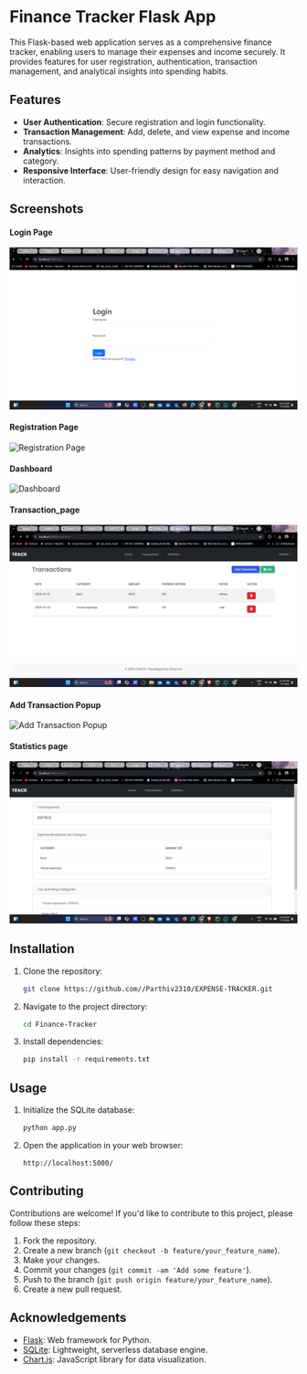 # Finance Tracker Flask App

This Flask-based web application serves as a comprehensive finance tracker, enabling users to manage their expenses and income securely. It provides features for user registration, authentication, transaction management, and analytical insights into spending habits.

## Features

- **User Authentication**: Secure registration and login functionality.
- **Transaction Management**: Add, delete, and view expense and income transactions.
- **Analytics**: Insights into spending patterns by payment method and category.
- **Responsive Interface**: User-friendly design for easy navigation and interaction.




## Screenshots

<!-- Add screenshots of your application here -->
#### Login Page
![Login Page](screenshots/login.png)
#### Registration Page
![Registration Page](screenshots/registration.png)
#### Dashboard
![Dashboard](screenshots/dashboard.png)
#### Transaction_page
![Transaction_page](screenshots/transactions.png)
#### Add Transaction Popup
![Add Transaction Popup](screenshots/add_transaction.png)
#### Statistics page
![Statistics page](screenshots/statistics.png)




## Installation

1. Clone the repository:

   ```bash
   git clone https://github.com//Parthiv2310/EXPENSE-TRACKER.git
   ```

2. Navigate to the project directory:

   ```bash
   cd Finance-Tracker
   ```

3. Install dependencies:

   ```bash
   pip install -r requirements.txt
   ```

## Usage

1. Initialize the SQLite database:

   ```bash
   python app.py
   ```

2. Open the application in your web browser:

   ```
   http://localhost:5000/
   ```

## Contributing

Contributions are welcome! If you'd like to contribute to this project, please follow these steps:

1. Fork the repository.
2. Create a new branch (`git checkout -b feature/your_feature_name`).
3. Make your changes.
4. Commit your changes (`git commit -am 'Add some feature'`).
5. Push to the branch (`git push origin feature/your_feature_name`).
6. Create a new pull request.

## Acknowledgements

- [Flask](https://flask.palletsprojects.com/): Web framework for Python.
- [SQLite](https://www.sqlite.org/): Lightweight, serverless database engine.
- [Chart.js](https://www.chartjs.org/): JavaScript library for data visualization.
